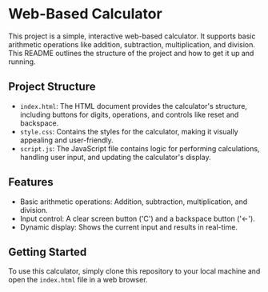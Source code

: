# Web-Based Calculator

This project is a simple, interactive web-based calculator. It supports basic arithmetic operations like addition, subtraction, multiplication, and division. This README outlines the structure of the project and how to get it up and running.

## Project Structure

- `index.html`: The HTML document provides the calculator's structure, including buttons for digits, operations, and controls like reset and backspace.
- `style.css`: Contains the styles for the calculator, making it visually appealing and user-friendly.
- `script.js`: The JavaScript file contains logic for performing calculations, handling user input, and updating the calculator's display.

## Features

- Basic arithmetic operations: Addition, subtraction, multiplication, and division.
- Input control: A clear screen button ('C') and a backspace button ('←').
- Dynamic display: Shows the current input and results in real-time.

## Getting Started

To use this calculator, simply clone this repository to your local machine and open the `index.html` file in a web browser.
